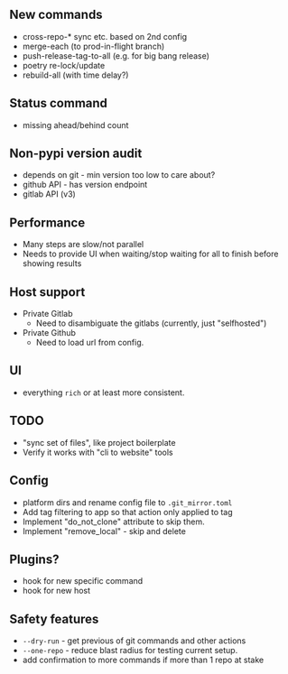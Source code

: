 ## New commands

- cross-repo-* sync etc. based on 2nd config
- merge-each (to prod-in-flight branch)
- push-release-tag-to-all (e.g. for big bang release)
- poetry re-lock/update
- rebuild-all (with time delay?)

## Status command

- missing ahead/behind count

## Non-pypi version audit

- depends on git - min version too low to care about?
- github API - has version endpoint
- gitlab API (v3)

## Performance

- Many steps are slow/not parallel
- Needs to provide UI when waiting/stop waiting for all to finish before showing results

## Host support

- Private Gitlab
  - Need to disambiguate the gitlabs (currently, just "selfhosted")
- Private Github
  - Need to load url from config.

## UI

- everything `rich` or at least more consistent.

## TODO

- "sync set of files", like project boilerplate
- Verify it works with "cli to website" tools

## Config

- platform dirs and rename config file to `.git_mirror.toml`
- Add tag filtering to app so that action only applied to tag
- Implement "do_not_clone" attribute to skip them.
- Implement "remove_local" - skip and delete

## Plugins?

- hook for new specific command
- hook for new host

## Safety features

- `--dry-run` - get previous of git commands and other actions
- `--one-repo` - reduce blast radius for testing current setup.
- add confirmation to more commands if more than 1 repo at stake
